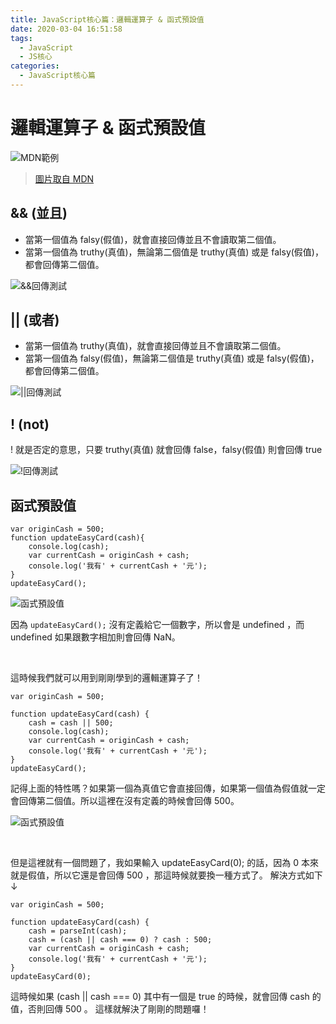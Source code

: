 ```yaml
---
title: JavaScript核心篇：邏輯運算子 & 函式預設值
date: 2020-03-04 16:51:58
tags:
  - JavaScript
  - JS核心
categories: 
  - JavaScript核心篇
---
```



# 邏輯運算子 & 函式預設值

![MDN範例](https://firebasestorage.googleapis.com/v0/b/cheetoblog-8edf4.appspot.com/o/JS%EF%BC%9A%E6%A0%B8%E5%BF%83%E7%AF%87%2Fand%20or.jpg?alt=media&token=01509619-ecc9-4273-8abc-376130ac1431)

> [圖片取自 MDN](https://developer.mozilla.org/zh-TW/docs/Web/JavaScript/Guide/Expressions_and_Operators#%E9%82%8F%E8%BC%AF%E9%81%8B%E7%AE%97%E5%AD%90)

<!--more-->
 

## && (並且)

* 當第一個值為 falsy(假值)，就會直接回傳並且不會讀取第二個值。
* 當第一個值為 truthy(真值)，無論第二個值是 truthy(真值) 或是 falsy(假值)，都會回傳第二個值。

![&&回傳測試](https://firebasestorage.googleapis.com/v0/b/cheetoblog-8edf4.appspot.com/o/JS%EF%BC%9A%E6%A0%B8%E5%BF%83%E7%AF%87%2F%26%26%E5%9B%9E%E5%82%B3%E6%B8%AC%E8%A9%A6.jpg?alt=media&token=4f2195f2-8ec9-4549-a2cd-db6472d41121)

## || (或者)

* 當第一個值為 truthy(真值)，就會直接回傳並且不會讀取第二個值。
* 當第一個值為 falsy(假值)，無論第二個值是 truthy(真值) 或是 falsy(假值)，都會回傳第二個值。

![||回傳測試](https://firebasestorage.googleapis.com/v0/b/cheetoblog-8edf4.appspot.com/o/JS%EF%BC%9A%E6%A0%B8%E5%BF%83%E7%AF%87%2FOR%E5%9B%9E%E5%82%B3%E6%B8%AC%E8%A9%A6.jpg?alt=media&token=cf2cbf79-14d2-42cc-9b5e-08600069000f)


## ! (not)

! 就是否定的意思，只要 truthy(真值) 就會回傳 false，falsy(假值) 則會回傳 true

![!回傳測試](https://firebasestorage.googleapis.com/v0/b/cheetoblog-8edf4.appspot.com/o/JS%EF%BC%9A%E6%A0%B8%E5%BF%83%E7%AF%87%2Fnot%E6%B8%AC%E8%A9%A6.jpg?alt=media&token=8cd0d59f-606f-4bd3-8827-cb7e24fad8c6)


## 函式預設值

```
var originCash = 500;
function updateEasyCard(cash){ 
    console.log(cash);
    var currentCash = originCash + cash;
    console.log('我有' + currentCash + '元');
}
updateEasyCard();
```

![函式預設值](https://firebasestorage.googleapis.com/v0/b/cheetoblog-8edf4.appspot.com/o/JS%EF%BC%9A%E6%A0%B8%E5%BF%83%E7%AF%87%2F%E5%87%BD%E5%BC%8F%E9%A0%90%E8%A8%AD%E5%80%BC01.jpg?alt=media&token=853ddb32-dbb3-47bc-8804-1162b1547d9e)

因為 `updateEasyCard();` 沒有定義給它一個數字，所以會是 undefined ，而 undefined 如果跟數字相加則會回傳 NaN。

<br>

這時候我們就可以用到剛剛學到的邏輯運算子了！

```
var originCash = 500;

function updateEasyCard(cash) {
    cash = cash || 500;
    console.log(cash);
    var currentCash = originCash + cash;
    console.log('我有' + currentCash + '元');
}
updateEasyCard();
```

記得上面的特性嗎？如果第一個為真值它會直接回傳，如果第一個值為假值就一定會回傳第二個值。所以這裡在沒有定義的時候會回傳 500。

![函式預設值](https://firebasestorage.googleapis.com/v0/b/cheetoblog-8edf4.appspot.com/o/JS%EF%BC%9A%E6%A0%B8%E5%BF%83%E7%AF%87%2F%E5%87%BD%E5%BC%8F%E9%A0%90%E8%A8%AD%E5%80%BC%2002.jpg?alt=media&token=f5fe251d-f700-438d-afd4-01a9db31094a)

<br>

但是這裡就有一個問題了，我如果輸入 updateEasyCard(0); 的話，因為 0 本來就是假值，所以它還是會回傳 500 ，那這時候就要換一種方式了。 解決方式如下 ↓

```
var originCash = 500;

function updateEasyCard(cash) {
    cash = parseInt(cash);
    cash = (cash || cash === 0) ? cash : 500;
    var currentCash = originCash + cash;
    console.log('我有' + currentCash + '元');
}
updateEasyCard(0);
```

這時候如果 (cash || cash === 0) 其中有一個是 true 的時候，就會回傳 cash 的值，否則回傳 500 。 這樣就解決了剛剛的問題囉！